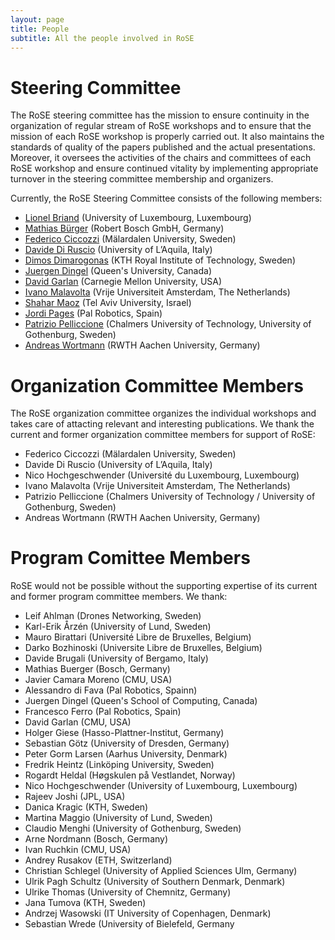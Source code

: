 ```yaml
---
layout: page
title: People
subtitle: All the people involved in RoSE
---
```


# Steering Committee
The RoSE steering committee has the mission to ensure continuity in the organization of regular stream of RoSE workshops and to ensure that the mission of each RoSE workshop is properly carried out. It also maintains the standards of quality of the papers published and the actual presentations. Moreover, it oversees the activities of the chairs and committees of each RoSE workshop and ensure continued vitality by implementing appropriate turnover in the steering committee membership and organizers.

Currently, the RoSE Steering Committee consists of the following members:
- [Lionel Briand](https://wwwfr.uni.lu/snt/people/lionel_briand) (University of Luxembourg, Luxembourg)
- [Mathias Bürger](https://scholar.google.de/citations?user=WupCXMYAAAAJ&hl=en) (Robert Bosch GmbH, Germany)
- [Federico Ciccozzi](http://www.es.mdh.se/staff/266-Federico_Ciccozzi) (Mälardalen University, Sweden)
- [Davide Di Ruscio](http://www.di.univaq.it/diruscio/) (University of L’Aquila, Italy)
- [Dimos Dimarogonas](https://people.kth.se/~dimos/) (KTH Royal Institute of Technology, Sweden)
- [Juergen Dingel](http://research.cs.queensu.ca/home/dingel/) (Queen's University, Canada)
- [David Garlan](http://www.cs.cmu.edu/~garlan/) (Carnegie Mellon University, USA)
- [Ivano Malavolta](http://www.ivanomalavolta.com/pu) (Vrije Universiteit Amsterdam, The Netherlands)
- [Shahar Maoz](http://www.cs.tau.ac.il/~maozs/) (Tel Aviv University, Israel)
- [Jordi Pages](https://sites.google.com/site/jordipages/) (Pal Robotics, Spain)
- [Patrizio Pelliccione](http://www.patriziopelliccione.com/) (Chalmers University of Technology, University of Gothenburg, Sweden)
- [Andreas Wortmann](http://www.wortmann.ac/) (RWTH Aachen University, Germany)

# Organization Committee Members
The RoSE organization committee organizes the individual workshops and takes care of attacting relevant and interesting publications. We thank the current and former organization committee members for support of RoSE:
- Federico Ciccozzi (Mälardalen University, Sweden)
- Davide Di Ruscio (University of L’Aquila, Italy)
- Nico Hochgeschwender (Université du Luxembourg, Luxembourg)
- Ivano Malavolta (Vrije Universiteit Amsterdam, The Netherlands)
- Patrizio Pelliccione (Chalmers University of Technology / University of Gothenburg, Sweden)
- Andreas Wortmann (RWTH Aachen University, Germany)


# Program Comittee Members
RoSE would not be possible without the supporting expertise of its current and former program committee members. We thank:
- Leif Ahlman (Drones Networking, Sweden)
- Karl-Erik Årzén (University of Lund, Sweden)
- Mauro Birattari (Université Libre de Bruxelles, Belgium)
- Darko Bozhinoski (Universite Libre de Bruxelles, Belgium)
- Davide Brugali (University of Bergamo, Italy)
- Mathias Buerger (Bosch, Germany)
- Javier Camara Moreno (CMU, USA)
- Alessandro di Fava (Pal Robotics, Spainn)
- Juergen Dingel (Queen's School of Computing, Canada)
- Francesco Ferro (Pal Robotics, Spain)
- David Garlan (CMU, USA)
- Holger Giese (Hasso-Plattner-Institut, Germany)
- Sebastian Götz (University of Dresden, Germany)
- Peter Gorm Larsen (Aarhus University, Denmark)
- Fredrik Heintz (Linköping University, Sweden)
- Rogardt Heldal (Høgskulen på Vestlandet, Norway)
- Nico Hochgeschwender (University of Luxembourg, Luxembourg)
- Rajeev Joshi (JPL, USA)
- Danica Kragic (KTH, Sweden)
- Martina Maggio (University of Lund, Sweden)
- Claudio Menghi (University of Gothenburg, Sweden)
- Arne Nordmann (Bosch, Germany)
- Ivan Ruchkin (CMU, USA)
- Andrey Rusakov (ETH, Switzerland)
- Christian Schlegel (University of Applied Sciences Ulm, Germany)
- Ulrik Pagh Schultz (University of Southern Denmark, Denmark)
- Ulrike Thomas (University of Chemnitz, Germany)
- Jana Tumova (KTH, Sweden)
- Andrzej Wasowski (IT University of Copenhagen, Denmark)
- Sebastian Wrede (University of Bielefeld, Germany
